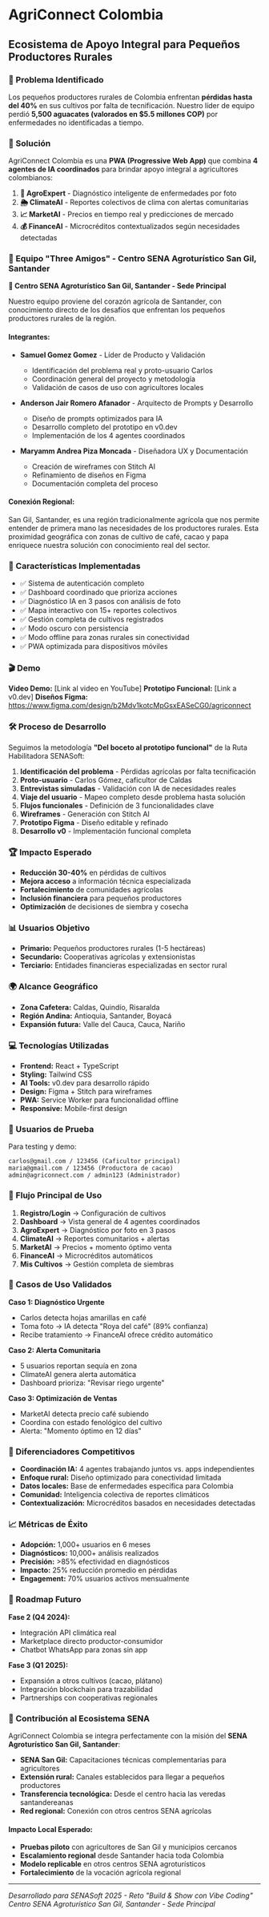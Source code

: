 # AgriConnect Colombia
## Ecosistema de Apoyo Integral para Pequeños Productores Rurales

### 🌿 Problema Identificado
Los pequeños productores rurales de Colombia enfrentan **pérdidas hasta del 40%** en sus cultivos por falta de tecnificación. Nuestro líder de equipo perdió **5,500 aguacates (valorados en $5.5 millones COP)** por enfermedades no identificadas a tiempo.

### 🎯 Solución
AgriConnect Colombia es una **PWA (Progressive Web App)** que combina **4 agentes de IA coordinados** para brindar apoyo integral a agricultores colombianos:

1. **🔬 AgroExpert** - Diagnóstico inteligente de enfermedades por foto
2. **🌦️ ClimateAI** - Reportes colectivos de clima con alertas comunitarias  
3. **📈 MarketAI** - Precios en tiempo real y predicciones de mercado
4. **💰 FinanceAI** - Microcréditos contextualizados según necesidades detectadas

### 👥 Equipo "Three Amigos" - Centro SENA Agroturístico San Gil, Santander

**🌱 Centro SENA Agroturístico San Gil, Santander - Sede Principal**

Nuestro equipo proviene del corazón agrícola de Santander, con conocimiento directo de los desafíos que enfrentan los pequeños productores rurales de la región.

#### **Integrantes:**
- **Samuel Gomez Gomez** - Líder de Producto y Validación
  - Identificación del problema real y proto-usuario Carlos
  - Coordinación general del proyecto y metodología
  - Validación de casos de uso con agricultores locales

- **Anderson Jair Romero Afanador** - Arquitecto de Prompts y Desarrollo  
  - Diseño de prompts optimizados para IA
  - Desarrollo completo del prototipo en v0.dev
  - Implementación de los 4 agentes coordinados

- **Maryamm Andrea Piza Moncada** - Diseñadora UX y Documentación
  - Creación de wireframes con Stitch AI
  - Refinamiento de diseños en Figma
  - Documentación completa del proceso

#### **Conexión Regional:**
San Gil, Santander, es una región tradicionalmente agrícola que nos permite entender de primera mano las necesidades de los productores rurales. Esta proximidad geográfica con zonas de cultivo de café, cacao y papa enriquece nuestra solución con conocimiento real del sector.

### 🚀 Características Implementadas
- ✅ Sistema de autenticación completo
- ✅ Dashboard coordinado que prioriza acciones
- ✅ Diagnóstico IA en 3 pasos con análisis de foto
- ✅ Mapa interactivo con 15+ reportes colectivos
- ✅ Gestión completa de cultivos registrados
- ✅ Modo oscuro con persistencia
- ✅ Modo offline para zonas rurales sin conectividad
- ✅ PWA optimizada para dispositivos móviles

### 🎬 Demo
**Video Demo:** [Link al video en YouTube]
**Prototipo Funcional:** [Link a v0.dev]
**Diseños Figma:** https://www.figma.com/design/b2Mdv1kotcMpGsxEASeCG0/agriconnect

### 🛠️ Proceso de Desarrollo
Seguimos la metodología **"Del boceto al prototipo funcional"** de la Ruta Habilitadora SENASoft:

1. **Identificación del problema** - Pérdidas agrícolas por falta tecnificación
2. **Proto-usuario** - Carlos Gómez, caficultor de Caldas
3. **Entrevistas simuladas** - Validación con IA de necesidades reales
4. **Viaje del usuario** - Mapeo completo desde problema hasta solución
5. **Flujos funcionales** - Definición de 3 funcionalidades clave
6. **Wireframes** - Generación con Stitch AI
7. **Prototipo Figma** - Diseño editable y refinado
8. **Desarrollo v0** - Implementación funcional completa

### 🏆 Impacto Esperado
- **Reducción 30-40%** en pérdidas de cultivos
- **Mejora acceso** a información técnica especializada
- **Fortalecimiento** de comunidades agrícolas
- **Inclusión financiera** para pequeños productores
- **Optimización** de decisiones de siembra y cosecha

### 📊 Usuarios Objetivo
- **Primario:** Pequeños productores rurales (1-5 hectáreas)
- **Secundario:** Cooperativas agrícolas y extensionistas
- **Terciario:** Entidades financieras especializadas en sector rural

### 🌍 Alcance Geográfico
- **Zona Cafetera:** Caldas, Quindío, Risaralda
- **Región Andina:** Antioquia, Santander, Boyacá
- **Expansión futura:** Valle del Cauca, Cauca, Nariño

### 💻 Tecnologías Utilizadas
- **Frontend:** React + TypeScript
- **Styling:** Tailwind CSS
- **AI Tools:** v0.dev para desarrollo rápido
- **Design:** Figma + Stitch para wireframes
- **PWA:** Service Worker para funcionalidad offline
- **Responsive:** Mobile-first design

### 🔐 Usuarios de Prueba
Para testing y demo:
```
carlos@gmail.com / 123456 (Caficultor principal)
maria@gmail.com / 123456 (Productora de cacao)
admin@agriconnect.com / admin123 (Administrador)
```

### 📱 Flujo Principal de Uso
1. **Registro/Login** → Configuración de cultivos
2. **Dashboard** → Vista general de 4 agentes coordinados
3. **AgroExpert** → Diagnóstico por foto en 3 pasos
4. **ClimateAI** → Reportes comunitarios + alertas
5. **MarketAI** → Precios + momento óptimo venta
6. **FinanceAI** → Microcréditos automáticos
7. **Mis Cultivos** → Gestión completa de siembras

### 🎯 Casos de Uso Validados
**Caso 1: Diagnóstico Urgente**
- Carlos detecta hojas amarillas en café
- Toma foto → IA detecta "Roya del café" (89% confianza)
- Recibe tratamiento → FinanceAI ofrece crédito automático

**Caso 2: Alerta Comunitaria**
- 5 usuarios reportan sequía en zona
- ClimateAI genera alerta automática
- Dashboard prioriza: "Revisar riego urgente"

**Caso 3: Optimización de Ventas**
- MarketAI detecta precio café subiendo
- Coordina con estado fenológico del cultivo
- Alerta: "Momento óptimo en 12 días"

### 🏅 Diferenciadores Competitivos
- **Coordinación IA:** 4 agentes trabajando juntos vs. apps independientes
- **Enfoque rural:** Diseño optimizado para conectividad limitada
- **Datos locales:** Base de enfermedades específica para Colombia
- **Comunidad:** Inteligencia colectiva de reportes climáticos
- **Contextualización:** Microcréditos basados en necesidades detectadas

### 📈 Métricas de Éxito
- **Adopción:** 1,000+ usuarios en 6 meses
- **Diagnósticos:** 10,000+ análisis realizados
- **Precisión:** >85% efectividad en diagnósticos
- **Impacto:** 25% reducción promedio en pérdidas
- **Engagement:** 70% usuarios activos mensualmente

### 🔄 Roadmap Futuro
**Fase 2 (Q4 2024):**
- Integración API climática real
- Marketplace directo productor-consumidor
- Chatbot WhatsApp para zonas sin app

**Fase 3 (Q1 2025):**
- Expansión a otros cultivos (cacao, plátano)
- Integración blockchain para trazabilidad
- Partnerships con cooperativas regionales

### 🤝 Contribución al Ecosistema SENA

AgriConnect Colombia se integra perfectamente con la misión del **SENA Agroturístico San Gil, Santander**:

- **SENA San Gil:** Capacitaciones técnicas complementarias para agricultores
- **Extensión rural:** Canales establecidos para llegar a pequeños productores
- **Transferencia tecnológica:** Desde el centro hacia las veredas santandereanas
- **Red regional:** Conexión con otros centros SENA agrícolas

#### **Impacto Local Esperado:**
- **Pruebas piloto** con agricultores de San Gil y municipios cercanos
- **Escalamiento regional** desde Santander hacia toda Colombia
- **Modelo replicable** en otros centros SENA agroturísticos
- **Fortalecimiento** de la vocación agrícola regional

---

*Desarrollado para SENASoft 2025 - Reto "Build & Show con Vibe Coding"*  
*Centro SENA Agroturístico San Gil, Santander - Sede Principal*